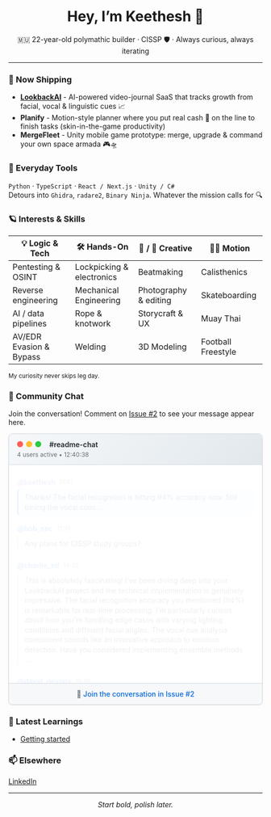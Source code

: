<!-- GitHub profile README -->
<h1 align="center">Hey, I’m Keethesh 👋</h1>
<p align="center">
  🇲🇺 22-year-old polymathic builder · CISSP 🛡️ · Always curious, always iterating
</p>

---

### 🚢  Now Shipping
- **[LookbackAI](https://lookbackai.com)** - AI-powered video-journal SaaS that tracks growth from facial, vocal & linguistic cues 📈  
- **Planify** - Motion-style planner where you put real cash 💸 on the line to finish tasks (skin-in-the-game productivity)  
- **MergeFleet** - Unity mobile game prototype: merge, upgrade & command your own space armada 🎮🛸  

### 🧰  Everyday Tools
`Python` · `TypeScript` · `React / Next.js` · `Unity / C#`  
Detours into `Ghidra`, `radare2`, `Binary Ninja`. Whatever the mission calls for 🔍

### 🪐  Interests & Skills
| 💡 Logic & Tech | 🛠️ Hands-On | 🎵 / 🎨 Creative | 🏃‍♂️ Motion |
|-----------------|-------------|-----------------|--------------|
| Pentesting & OSINT | Lockpicking & electronics | Beatmaking | Calisthenics |
| Reverse engineering | Mechanical Engineering | Photography & editing | Skateboarding |
| AI / data pipelines | Rope & knotwork | Storycraft & UX | Muay Thai |
| AV/EDR Evasion & Bypass | Welding | 3D Modeling | Football Freestyle |

<sub>My curiosity never skips leg day.</sub>

### 💬 Community Chat
Join the conversation! Comment on [Issue #2](https://github.com/keethesh/keethesh/issues/2) to see your message appear here.

<!-- CHAT_START -->

<style>
.chat-container {
    max-width: 600px;
    margin: 0 auto;
    border: 1px solid #d1d9e0;
    border-radius: 8px;
    background: #ffffff;
    font-family: -apple-system, BlinkMacSystemFont, 'Segoe UI', Helvetica, Arial, sans-serif;
    box-shadow: 0 1px 3px rgba(0,0,0,0.1);
}

.chat-header {
    background: linear-gradient(135deg, #f6f8fa 0%, #e1e8ed 100%);
    border-bottom: 1px solid #d1d9e0;
    padding: 12px 16px;
    border-radius: 8px 8px 0 0;
}

.window-controls {
    display: inline-flex;
    gap: 6px;
    margin-right: 12px;
    align-items: center;
}

.window-control {
    width: 12px;
    height: 12px;
    border-radius: 50%;
    display: inline-block;
}

.control-close { background: #ff5f57; }
.control-minimize { background: #ffbd2e; }
.control-maximize { background: #28ca42; }

.header-title {
    font-weight: 600;
    color: #24292f;
    display: inline;
}

.header-meta {
    font-size: 12px;
    color: #656d76;
    margin-top: 4px;
}

.chat-messages {
    padding: 16px;
    min-height: 200px;
    max-height: 400px;
    overflow-y: auto;
}

.message {
    margin-bottom: 16px;
    animation: fadeIn 0.3s ease-in;
}

.message:last-child {
    margin-bottom: 0;
}

.message-header {
    display: flex;
    align-items: center;
    margin-bottom: 4px;
    gap: 8px;
}

.username {
    font-weight: 600;
    color: #0969da;
    font-size: 14px;
    text-decoration: none;
    transition: color 0.2s ease;
}

.username:hover {
    text-decoration: underline;
}

.username.owner {
    color: #8250df;
}

.username.owner:hover {
    color: #6639ba;
}

.timestamp {
    font-size: 12px;
    color: #656d76;
}

.message-content {
    background: #f6f8fa;
    padding: 8px 12px;
    border-radius: 8px;
    border-left: 3px solid #d1d9e0;
    line-height: 1.4;
    color: #24292f;
}

.message.owner .message-content {
    background: #dbeafe;
    border-left-color: #0969da;
}

.empty-state {
    text-align: center;
    padding: 32px 16px;
    color: #656d76;
}

.project-showcase {
    background: #f6f8fa;
    border-radius: 6px;
    padding: 12px;
    margin: 12px 0;
    border-left: 3px solid #fd8c73;
}

.project-item {
    margin: 6px 0;
    font-size: 14px;
}

.chat-footer {
    background: #f6f8fa;
    border-top: 1px solid #d1d9e0;
    padding: 12px 16px;
    border-radius: 0 0 8px 8px;
    text-align: center;
    font-size: 14px;
    color: #656d76;
}

.join-link {
    color: #0969da;
    text-decoration: none;
    font-weight: 500;
}

.join-link:hover {
    text-decoration: underline;
}

@keyframes fadeIn {
    from { opacity: 0; transform: translateY(10px); }
    to { opacity: 1; transform: translateY(0); }
}

/* Dark mode support */
@media (prefers-color-scheme: dark) {
    .chat-container {
        background: #0d1117;
        border-color: #30363d;
    }
    
    .chat-header {
        background: linear-gradient(135deg, #161b22 0%, #21262d 100%);
        border-bottom-color: #30363d;
    }
    
    .header-title { color: #f0f6fc; }
    .header-meta { color: #8b949e; }
    
    .message-content {
        background: #161b22;
        border-left-color: #30363d;
        color: #f0f6fc;
    }
    
    .message.owner .message-content {
        background: #0c2d6b;
        border-left-color: #1f6feb;
    }
    
    .username { color: #58a6ff; }
    .username:hover { color: #79c0ff; }
    .username.owner { color: #a5a3ff; }
    .username.owner:hover { color: #b8b5ff; }
    .timestamp { color: #8b949e; }
    
    .project-showcase {
        background: #161b22;
        border-left-color: #f85149;
    }
    
    .chat-footer {
        background: #161b22;
        border-top-color: #30363d;
        color: #8b949e;
    }
}
</style>

<div class="chat-container">
<div class="chat-header">
<div class="window-controls">
<span class="window-control control-close"></span>
<span class="window-control control-minimize"></span>
<span class="window-control control-maximize"></span>
</div>
<div class="header-title">#readme-chat</div>
<div class="header-meta">4 users active • 12:40:38</div>
</div>
<div class="chat-messages">
<div class="message owner">
<div class="message-header">
<a href="https://github.com/keethesh" class="username owner" target="_blank">@keethesh</a>
<span class="timestamp">11:47</span>
</div>
<div class="message-content">Thanks! The facial recognition is hitting 94% accuracy now. Still tuning the vocal cues...</div>
</div>
<div class="message">
<div class="message-header">
<a href="https://github.com/bob_sec" class="username" target="_blank">@bob_sec</a>
<span class="timestamp">12:15</span>
</div>
<div class="message-content">Any plans for CISSP study groups?</div>
</div>
<div class="message">
<div class="message-header">
<a href="https://github.com/charlie_ml" class="username" target="_blank">@charlie_ml</a>
<span class="timestamp">14:32</span>
</div>
<div class="message-content">This is absolutely fascinating! I&#x27;ve been diving deep into your LookbackAI project and the technical implementation is genuinely impressive. The facial recognition accuracy you mentioned (94%) is remarkable for real-time processing. I&#x27;m particularly curious about how you&#x27;re handling edge cases with varying lighting conditions and different facial angles. The vocal cue analysis component sounds like an innovative approach to emotion detection. Have you considered implementing ensemble methods ...</div>
</div>
<div class="message">
<div class="message-header">
<a href="https://github.com/david_devops" class="username" target="_blank">@david_devops</a>
<span class="timestamp">15:45</span>
</div>
<div class="message-content">Quick question about deployment! Looking at Docker + Kubernetes for production. Any thoughts on scaling strategies?</div>
</div>
</div>
<div class="chat-footer">
💬 <a href="https://github.com/keethesh/keethesh/issues/2" class="join-link" target="_blank">
Join the conversation in Issue #2</a>
</div>
</div>
<!-- CHAT_END -->

### 🧠 Latest Learnings

<!-- TIL_START -->
* [Getting started](til/001-getting-started.md)
<!-- TIL_END -->

### 📫  Elsewhere
[LinkedIn](https://www.linkedin.com/in/keethesh)

---

<p align="center"><em>Start bold, polish later.</em></p>
